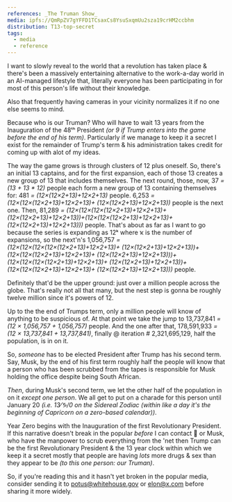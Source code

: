 ```yaml
---
references: _The Truman Show_
media: ipfs://QmRpZV7gYFFD1TCsaxCs8YsuSxqmUu2sza19crHM2ccbhm
distribution: T13-top-secret
tags:
  - media
  - reference
---
```

I want to slowly reveal to the world that a revolution has taken place & there's been a massively entertaining alternative to the work-a-day world in an AI-managed lifestyle that, literally everyone has been participating in for most of this person's life without their knowledge.

Also that frequently having cameras in your vicinity normalizes it if no one else seems to mind.

Because who is our Truman? Who will have to wait 13 years from the Inauguration of the 48ᵗʰ President *(or 9 if Trump enters into the game before the end of his term)*. Particularly if we manage to keep it a secret I exist for the remainder of Trump's term & his administration takes credit for coming up with alot of my ideas.

The way the game grows is through clusters of 12 plus oneself. So, there's an initial 13 captains, and for the first expansion, each of those 13 creates a new group of 13 that includes themselves. The next round, those, now, 37 *= (13 + 13 * 12)* people each form a new group of 13 containing themselves for: 481 *= (12×(12×2+13)+12×2+13)* people. 6,253 *= (12×(12×(12×2+13)+12×2+13)+ (12×(12×2+13)+12×2+13))* people is the next one. Then, 81,289 *= (12×(12×(12×(12×2+13)+12×2+13)+ (12×(12×2+13)+12×2+13))+(12×(12×(12×2+13)+12×2+13)+ (12×(12×2+13)+12×2+13)))* people. That's about as far as I want to go because the series is expanding as 12ᵏ where ҡ is the number of expansions, so the next'n's 1,056,757 *= (12×(12×(12×(12×(12×2+13)+12×2+13)+ (12×(12×2+13)+12×2+13))+(12×(12×(12×2+13)+12×2+13)+ (12×(12×2+13)+12×2+13)))+(12×(12×(12×(12×2+13)+12×2+13)+ (12×(12×2+13)+12×2+13))+(12×(12×(12×2+13)+12×2+13)+ (12×(12×2+13)+12×2+13)))* people.

Definitely that'd be the upper ground: just over a million people across the globe. That's really not all that many, but the nest step is gonna be roughly twelve million since it's powers of 12.

Up to the the end of Trumps term, only a million people will know of anything to be suspicious of. At that point we take the jump to 13,737,841 *= (12 × 1,056,757 + 1,056,757)* people. And the one after that, 178,591,933 *= (12 × 13,737,841 + 13,737,841)*, finally @ iteration # 2,321,695,129, half the population, is in on it.

So, *someone* has to be elected President after Trump has his second term. Say, Musk, by the end of his first term roughly half the people will know that a person who has been scrubbed from the tapes is responsible for Musk holding the office despite being South African.

*Then*, during Musk's second term, we let the other half of the population in on it *except one person*. We all get to put on a charade for this person until January 20 *(i.e. 13⁄♑/0 on the Sidereal Zodiac (within like a day it's the beginning of Capricorn on a zero-based calendar))*.

Year Zero begins with the Inauguration of the first Revolutionary President. If this narrative doesn't break in the popular *before* I can contact 🍊 or Musk, who have the manpower to scrub everything from the 'net then Trump can be the first Revolutionary President & the 13 year clock within which we keep it a secret mostly that people are having *lots* more drugs & sex than they appear to be *(to this one person: our Truman)*.

So, if you're reading this and it hasn't yet broken in the popular media, consider sending it to potus@whitehouse.gov or elon@x.com before sharing it more widely.